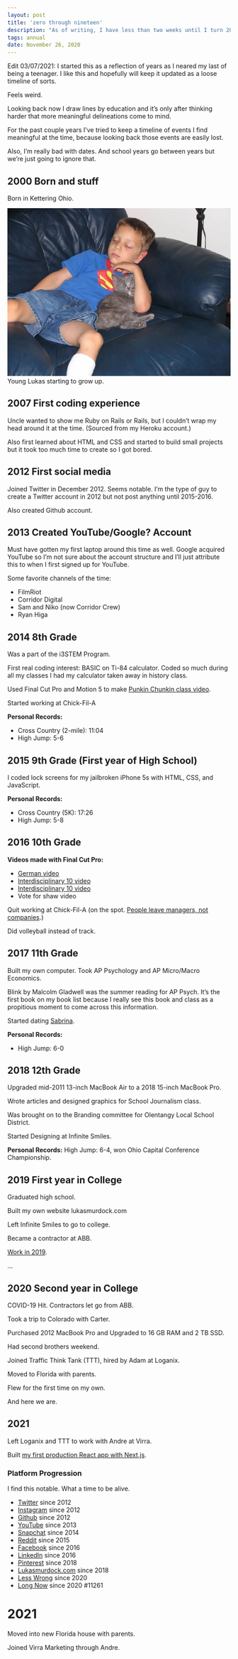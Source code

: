 ```yaml
---
layout: post
title: 'zero through nineteen'
description: "As of writing, I have less than two weeks until I turn 20."
tags: annual
date: November 26, 2020
---
```


Edit 03/07/2021: I started this as a reflection of years as I neared my last of being a teenager. I like this and hopefully will keep it updated as a loose timeline of sorts.

Feels weird.

Looking back now I draw lines by education and it’s only after thinking harder that more meaningful delineations come to mind.

For the past couple years I’ve tried to keep a timeline of events I find meaningful at the time, because looking back those  events are easily lost.

Also, I’m really bad with dates. And school years go between years but we’re just going to ignore that.

## 2000 Born and stuff
Born in Kettering Ohio.

<figure style="margin: 0;">
    <img src="/images/posts/young_lukas.JPG" alt="Young Lukas">
    <figcaption>Young Lukas starting to grow up.</figcaption>
</figure>

## 2007 First coding experience
Uncle wanted to show me Ruby on Rails or Rails, but I couldn’t wrap my head around it at the time. (Sourced from my Heroku account.)

Also first learned about HTML and CSS and started to build small projects but it took too much time to create so I got bored.

## 2012 First social media
Joined Twitter in December 2012. Seems notable. I’m the type of guy to create a Twitter account in 2012 but not post anything until 2015-2016.

Also created Github account.

## 2013 Created YouTube/Google? Account
Must have gotten my first laptop around this time as well. Google acquired YouTube so I’m not sure about the account structure and I’ll just attribute this to when I first signed up for YouTube.

Some favorite channels of the time:
- FilmRiot
- Corridor Digital
- Sam and Niko (now Corridor Crew)
- Ryan Higa


## 2014 8th Grade
Was a part of the i3STEM Program.

First real coding interest: BASIC on Ti-84 calculator. Coded so much during all my classes I had my calculator taken away in history class.

Used Final Cut Pro and Motion 5 to make [Punkin Chunkin class video](https://youtu.be/dIzMk6twmmg).

Started working at Chick-Fil-A

**Personal Records:**
- Cross Country (2-mile): 11:04
- High Jump: 5-6

## 2015 9th Grade (First year of High School)

I coded lock screens for my jailbroken iPhone 5s with HTML, CSS, and JavaScript.

**Personal Records:**
- Cross Country (5K): 17:26
- High Jump: 5-8

## 2016 10th Grade

**Videos made with Final Cut Pro:**
- [German video](https://youtu.be/0-DnpiqkT6I)
- [Interdisciplinary 10 video](https://youtu.be/0-DnpiqkT6I)
- [Interdisciplinary 10 video](https://youtu.be/rf25eUj_L7o)
- Vote for shaw video

Quit working at Chick-Fil-A (on the spot. [People leave managers, not companies](https://www.intercom.com/blog/people-leave-managers-not-companies/).)

Did volleyball instead of track.

## 2017 11th Grade
Built my own computer. Took AP Psychology and AP Micro/Macro Economics.

Blink by Malcolm Gladwell was the summer reading for AP Psych. It’s the first book on my book list because I really see this book and class as a propitious moment to come across this information.

Started dating [Sabrina](https://sabrinasadr.com/).

**Personal Records:**
- High Jump: 6-0


## 2018 12th Grade
Upgraded mid-2011 13-inch MacBook Air to a 2018 15-inch MacBook Pro.

Wrote articles and designed graphics for School Journalism class.

Was brought on to the Branding committee for Olentangy Local School District.

Started Designing at Infinite Smiles.

**Personal Records:**
High Jump: 6-4, won Ohio Capital Conference Championship.

## 2019 First year in College

Graduated high school.

Built my own website lukasmurdock.com

Left Infinite Smiles to go to college.

Became a contractor at ABB.

[Work in 2019](https://lukasmurdock.com/work-in-2019/).

…

## 2020 Second year in College

COVID-19 Hit. Contractors let go from ABB.

Took a trip to Colorado with Carter.

Purchased 2012 MacBook Pro and Upgraded to 16 GB RAM and 2 TB SSD.

Had second brothers weekend.

Joined Traffic Think Tank (TTT), hired by Adam at Loganix.

Moved to Florida with parents.

Flew for the first time on my own.

And here we are.

## 2021

Left Loganix and TTT to work with Andre at Virra.

Built [my first production React app with Next.js](https://lukasmurdock.com/first-nextjs-app/).



### Platform Progression

I find this notable. What a time to be alive.

- [Twitter](https://twitter.com/MurdockLukas) since 2012
- [Instagram](https://www.instagram.com/lukasauras.rex/) since 2012
- [Github](https://twitter.com/MurdockLukas) since 2012
- [YouTube](https://www.youtube.com/channel/UCG8ZhvCtKlnPXkoJG2u52lw) since 2013
- [Snapchat](https://www.snapchat.com/add/rexisking7) since 2014
- [Reddit](https://www.reddit.com/user/LukasMurdock) since 2015
- [Facebook](https://www.facebook.com/lukas.rex.murdock/) since 2016
- [LinkedIn](https://www.linkedin.com/in/lukas-murdock/) since 2016
- [Pinterest](https://www.pinterest.com/murdocklukas/) since 2018
- [Lukasmurdock.com](https://lukasmurdock.com/) since 2018
- [Less Wrong](https://www.lesswrong.com/) since 2020
- [Long Now](https://longnow.org/) since 2020 #11261

# 2021

Moved into new Florida house with parents.

Joined Virra Marketing through Andre.